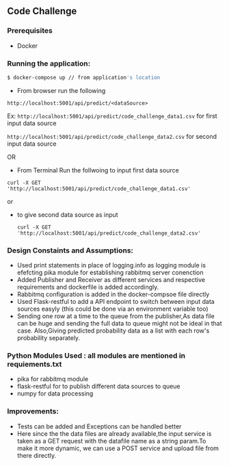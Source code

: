## Code Challenge
### Prerequisites
* Docker

### Running the application:
```sh
$ docker-compose up // from application's location
``` 
* From browser run the following 

` http://localhost:5001/api/predict/<dataSource> `

  Ex:
  ` http://localhost:5001/api/predict/code_challenge_data1.csv ` for first input data source
  
  ` http://localhost:5001/api/predict/code_challenge_data2.csv ` for second input data source
  
 OR 
 
* From Terminal Run the follwoing to input first data source
 
 `curl -X GET 'http://localhost:5001/api/predict/code_challenge_data1.csv'`
  
  or
  
* to give second data source as input
  
  `curl -X GET 'http://localhost:5001/api/predict/code_challenge_data2.csv'`
  
### Design Constaints and Assumptions:
* Used print statements in place of logging.info as logging module is efefcting pika module for establishing rabbitmq server conenction
* Added Publisher and Receiver as different services and respective requirements and dockerfile is added accordingly.
* Rabbitmq configuration is added in the docker-compsoe file directly
* Used Flask-restful to add a API endpoint to switch between input data sources easyly (this could be done via an environment variable too)
* Sending one row at a time to the queue from the publisher,As data file can be huge and sending the full data to queue might not be ideal in that case. Also,Giving predicted probability data as a list with each row's probability separately.


### Python Modules Used : all modules are mentioned in requiements.txt 
* pika for rabbitmq module
* flask-restful for to publish different data sources to queue
* numpy for data processing

### Improvements:
* Tests can be added and Exceptions can be handled better
* Here since the the data files are already available,the input service is taken as a GET request with the datafile name as a string param.To make it more dynamic, we can use a POST service and upload file from there directly.


